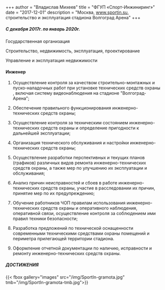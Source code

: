 +++
author = "Владислав Михеев"
title = "ФГУП «Спорт-Инжиниринг»"
date = "2017-12-01"
description = "Москва, www.sportin.su, строительство и эксплуатация стадиона Волгоград Арена"
+++

##### С декабря 2017г. по январь 2020г.

Государственная организация

Строительство, недвижимость, эксплуатация, проектирование


Управление и эксплуатация недвижимости

#### Инженер

1. Осуществление контроля за качеством строительно-монтажных и пуско-наладочных работ при установке технических средств охраны , включая систему видеонаблюдения на стадионе "Волгоград-Арена";

2. Обеспечение правильного функционирования инженерно-технических средств охраны;

3. Осуществление контроля за техническим состоянием инженерно-технических средств охраны и определение пригодности к дальнейшей эксплуатации;

4. Организация технического обслуживания и настройки инженерно-технических средств охраны;

5. Осуществление разработки перспективных и текущих планов (графиков) различных видов ремонта инженерно-технических средств охраны, а также мер по улучшению их эксплуатации и обслуживания;

6. Анализ причин неисправностей и сбоев в работе инженерно-технических средств охраны, участие в расследовании их причин, принятие мер по их предупреждению;

7. Обучение работников ЧОП правилам использования инженерно-технических средств охраны и оперативного наблюдения, оперативной связи, осуществление контроля за соблюдением ими правил техники безопасности;

8. Разработка предложений по технической оснащенности современными техническими средствами охраны помещений и периметра прилегающей территории стадиона.

9. Оформление отчетной документации по наличию, исправности и ремонту инженерно-технических средств охраны.

##### ДОСТИЖЕНИЯ

{{< fbox gallery="images" src="/img/SportIn-gramota.jpg" tmb="/img/SportIn-gramota-tmb.jpg">}}
